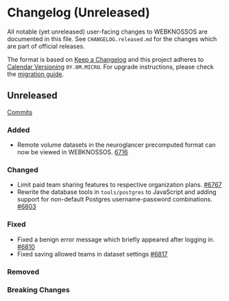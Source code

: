# Changelog (Unreleased)

All notable (yet unreleased) user-facing changes to WEBKNOSSOS are documented in this file.
See `CHANGELOG.released.md` for the changes which are part of official releases.

The format is based on [Keep a Changelog](http://keepachangelog.com/en/1.0.0/)
and this project adheres to [Calendar Versioning](http://calver.org/) `0Y.0M.MICRO`.
For upgrade instructions, please check the [migration guide](MIGRATIONS.released.md).

## Unreleased
[Commits](https://github.com/scalableminds/webknossos/compare/23.02.0...HEAD)

### Added
- Remote volume datasets in the neuroglancer precomputed format can now be viewed in WEBKNOSSOS. [6716](https://github.com/scalableminds/webknossos/pull/6716)

### Changed
- Limit paid team sharing features to respective organization plans. [#6767](https://github.com/scalableminds/webknossos/pull/6776)
- Rewrite the database tools in `tools/postgres` to JavaScript and adding support for non-default Postgres username-password combinations. [#6803](https://github.com/scalableminds/webknossos/pull/6803)

### Fixed
- Fixed a benign error message which briefly appeared after logging in. [#6810](https://github.com/scalableminds/webknossos/pull/6810)
- Fixed saving allowed teams in dataset settings [#6817](https://github.com/scalableminds/webknossos/pull/6817)

### Removed

### Breaking Changes
